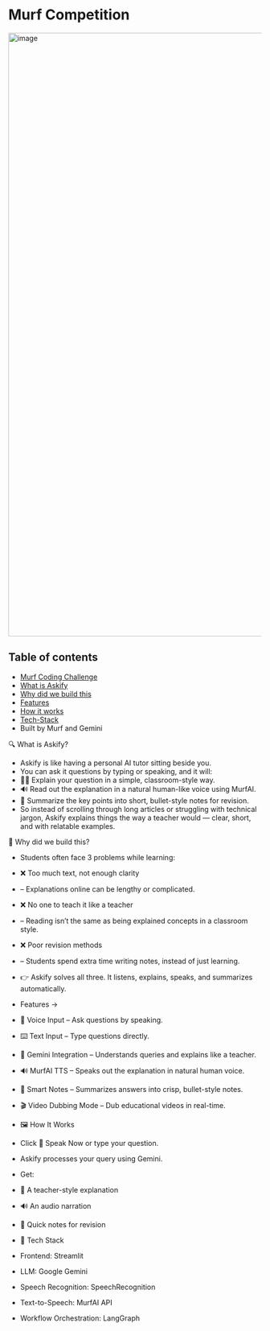 # Murf Competition
<img width="4000" height="1200" alt="image" src="https://github.com/user-attachments/assets/78fcebb4-67bc-410d-b0e5-61df6311946e" />

## Table of contents
<!-- toc -->

* [Murf Coding Challenge](#murf-coding-challenge)
* [What is Askify](#🔍-What-is-Askify)
* [Why did we build this](#🎯-Why-did-we-build-this?)
* [Features](#Features)
* [How it works](#🖼️-How-It-Works)
* [Tech-Stack](#🚀-Tech-Stack)
* Built by Murf and Gemini

<!-- tocstop -->
🔍 What is Askify?
* Askify is like having a personal AI tutor sitting beside you.
* You can ask it questions by typing or speaking, and it will:
* 🧑‍🏫 Explain your question in a simple, classroom-style way.
* 🔊 Read out the explanation in a natural human-like voice using MurfAI.
* 📝 Summarize the key points into short, bullet-style notes for revision.
* So instead of scrolling through long articles or struggling with technical jargon, Askify explains things the way a teacher would — clear, short, and with relatable examples.

🎯 Why did we build this?
* Students often face 3 problems while learning:
* ❌ Too much text, not enough clarity
* – Explanations online can be lengthy or complicated.
* ❌ No one to teach it like a teacher
* – Reading isn’t the same as being explained concepts in a classroom style.
* ❌ Poor revision methods
* – Students spend extra time writing notes, instead of just learning.
* 👉 Askify solves all three. It listens, explains, speaks, and summarizes automatically.

* Features ->
* 🎤 Voice Input – Ask questions by speaking.
* ⌨️ Text Input – Type questions directly.
* 🧠 Gemini Integration – Understands queries and explains like a teacher.
* 🔊 MurfAI TTS – Speaks out the explanation in natural human voice.
* 📝 Smart Notes – Summarizes answers into crisp, bullet-style notes.
* 🎬 Video Dubbing Mode – Dub educational videos in real-time.

* 🖼️ How It Works
* Click 🎤 Speak Now or type your question.
* Askify processes your query using Gemini.
* Get:
* 📖 A teacher-style explanation
* 🔊 An audio narration
* 📝 Quick notes for revision

* 🚀 Tech Stack
* Frontend: Streamlit
* LLM: Google Gemini
* Speech Recognition: SpeechRecognition
* Text-to-Speech: MurfAI API
* Workflow Orchestration: LangGraph
